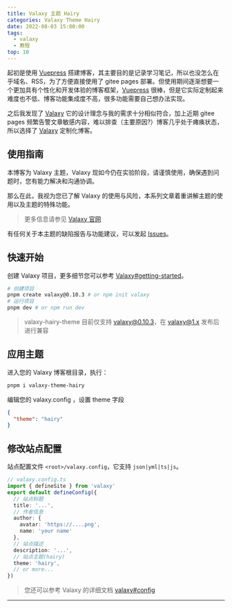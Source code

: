```yaml
---
title: Valaxy 主题 Hairy
categories: Valaxy Theme Hairy
date: 2022-08-03 15:00:00
tags:
  - valaxy
  - 教程
top: 10
---
```


<HairyImage class="rounded w-full h-150" fit="contain" src="https://user-images.githubusercontent.com/49724027/182444624-6228d153-94cb-461d-a5d8-be8535441fb6.png" />

起初是使用 [Vuepress](https://www.vuepress.cn/) 搭建博客，其主要目的是记录学习笔记，所以也没怎么在乎域名、RSS，为了方便直接使用了 gitee pages 部署。但使用期间逐渐想要一个更加具有个性化和开发体验的博客框架，[Vuepress](https://www.vuepress.cn/) 很棒，但是它实际定制起来难度也不低、博客功能集成度不高，很多功能需要自己想办法实现。

之后我发现了 [Valaxy](https://valaxy.site/) 它的设计理念与我的需求十分相似符合，加上近期 gitee pages 频繁告警文章敏感内容，难以排查（主要原因?）博客几乎处于瘫痪状态，所以选择了 [Valaxy](https://valaxy.site/) 定制化博客。

<!-- more -->

<HairyImageGroup row="150px">
  <HairyImage src="https://user-images.githubusercontent.com/49724027/182445245-e4e0fcab-24fc-4cfa-9756-8cba44a4f6bb.png" />
  <HairyImage src="https://user-images.githubusercontent.com/49724027/182445323-5f7870e8-f21c-4bc5-ac87-a566e4b01c97.png" />
  <HairyImage src="https://user-images.githubusercontent.com/49724027/182445732-9678e9e9-3b6d-470b-b4c4-9b632b4984a0.png" />
  <HairyImage src="https://user-images.githubusercontent.com/49724027/182445776-148b6fed-c2db-4821-b57f-7fab053c87ca.png" />
  <HairyImage src="https://user-images.githubusercontent.com/49724027/182445825-2a036954-b604-4037-b21c-bdcb9b2182a2.png" />
  <HairyImage src="https://user-images.githubusercontent.com/49724027/182445873-19270c4c-bee6-4652-b7ac-7a5ebf2565a9.png" />
  <HairyImage src="https://user-images.githubusercontent.com/49724027/182446015-021eb02f-570d-4c3c-8801-c02343ced0b8.png" />
</HairyImageGroup>


## 使用指南

本博客为 Valaxy 主题，Valaxy 现如今仍在实验阶段，请谨慎使用，确保遇到问题时，您有能力解决和沟通协调。

那么在此，我视为您已了解 Valaxy 的使用与风险，本系列文章着重讲解主题的使用以及主题的特殊功能。

> 更多信息请参见 [Valaxy 官网](https://valaxy.site/)

有任何关于本主题的缺陷报告与功能建议，可以发起 [Issues](https://github.com/TuiMao233/valaxy-theme-hairy/issues)。

## 快速开始

创建 Valaxy 项目，更多细节您可以参考 [Valaxy#getting-started](https://valaxy.site/guide/getting-started)。

```sh
# 创建项目
pnpm create valaxy@0.10.3 # or npm init valaxy
# 运行项目
pnpm dev # or npm run dev
```
> valaxy-hairy-theme 目前仅支持 valaxy@0.10.3，在 valaxy@1.x 发布后进行兼容

## 应用主题

进入您的 Valaxy 博客根目录，执行：

```sh
pnpm i valaxy-theme-hairy
```

编辑您的 valaxy.config ，设置 theme 字段

```json
{
  "theme": "hairy"
}
```

## 修改站点配置

站点配置文件 `<root>/valaxy.config`，它支持 `json|yml|ts|js`。

```ts
// valaxy.config.ts
import { defineSite } from 'valaxy'
export default defineConfig({
  // 站点标题
  title: '...',
  // 作者信息
  author: {
    avatar: 'https://....png',
    name: 'your name'
  },
  // 站点描述
  description: '...',
  // 站点主题(hairy)
  theme: 'hairy',
  // or more...
})
```

> 您还可以参考 Valaxy 的详细文档 [valaxy#config](https://valaxy.site/guide/getting-started)

---

